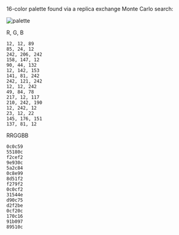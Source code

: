 16-color palette found via a replica exchange Monte Carlo search:

![palette](https://raw.githubusercontent.com/snsinfu/bit4/master/test178-palettesearch/example_palette.png)

R, G, B

    12, 12, 89
    85, 24, 12
    242, 206, 242
    158, 147, 12
    90, 44, 132
    12, 142, 153
    141, 81, 242
    242, 121, 242
    12, 12, 242
    49, 84, 78
    217, 12, 117
    210, 242, 190
    12, 242, 12
    23, 12, 22
    145, 176, 151
    137, 81, 12

RRGGBB

    0c0c59
    55180c
    f2cef2
    9e930c
    5a2c84
    0c8e99
    8d51f2
    f279f2
    0c0cf2
    31544e
    d90c75
    d2f2be
    0cf20c
    170c16
    91b097
    89510c

[1]: http://mkweb.bcgsc.ca/biovis2012/color-blindness-palette.png
